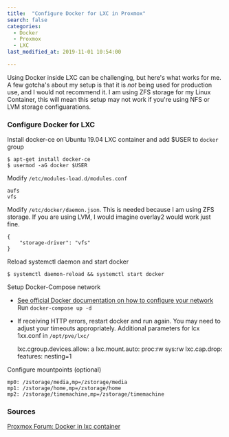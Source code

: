 ```yaml
---
title:  "Configure Docker for LXC in Proxmox"
search: false
categories:
  - Docker
  - Proxmox
  - LXC
last_modified_at: 2019-11-01 10:54:00

---
```


Using Docker inside LXC can be challenging, but here's what works for me. A few gotcha's about my setup is that it is _not_ being used for production use, and I would  not recommend it.  I am using ZFS storage for my Linux Container, this will mean this setup may not work if you're using NFS or LVM storage configuarations.

<!--more-->

### Configure Docker for LXC

Install docker-ce on Ubuntu 19.04 LXC container and add $USER to `docker` group

    $ apt-get install docker-ce
    $ usermod -aG docker $USER

Modify `/etc/modules-load.d/modules.conf`

    aufs
    vfs

Modify `/etc/docker/daemon.json`. This is needed because I am using ZFS storage. If you are using LVM, I would imagine overlay2 would work just fine.

    {
        "storage-driver": "vfs"
    }
    
Reload systemctl daemon and start docker

    $ systemctl daemon-reload && systemctl start docker

Setup Docker-Compose network
 - [See official Docker documentation on how to configure your network](https://docs.docker.com/network/macvlan/)
Run `docker-compose up -d`
 - If receiving HTTP errors, restart docker and run again. You may need to adjust your timeouts appropriately.
Additional parameters for lcx 1xx.conf in `/opt/pve/lxc/`

    lxc.cgroup.devices.allow: a
    lxc.mount.auto: proc:rw sys:rw
    lxc.cap.drop: 
    features: nesting=1
    
Configure mountpoints (optional)
 
    mp0: /zstorage/media,mp=/zstorage/media
    mp1: /zstorage/home,mp=/zstorage/home
    mp2: /zstorage/timemachine,mp=/zstorage/timemachine

### Sources
[Proxmox Forum: Docker in lxc container](https://forum.proxmox.com/threads/docker-in-lxc-container.45204/)
